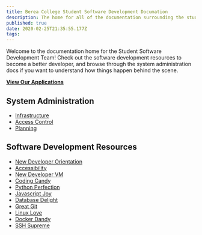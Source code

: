 ```yaml
---
title: Berea College Student Software Development Documation
description: The home for all of the documentation surrounding the student software development team at Berea College
published: true
date: 2020-02-25T21:35:55.177Z
tags: 
---
```


 
Welcome to the documentation home for the Student Software Development Team! Check out the software development resources to become a better developer, and browse through the system administration docs if you want to understand how things happen behind the scene.
 
**[View Our Applications](/applications)**
 
## System Administration

* [Infrastructure](/infrastructure)
* [Access Control](/access)
* [Planning](/plans)

## Software Development Resources

* [New Developer Orientation](/new-dev)
* [Accessibility](/accessibility/home)
* [New Developer VM](/new-vm)
* [Coding Candy](/programming)
* [Python Perfection](/python)
* [Javascript Joy](/javascript)
* [Database Delight](/database)
* [Great Git](/git)
* [Linux Love](/linux)
* [Docker Dandy](/docker)
* [SSH Supreme](/ssh)
